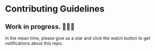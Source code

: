 # Contributing Guidelines

## Work in progress. 👩🏽‍🏭

In the mean time, please give us a star and click the watch button to get notifications about this repo.
